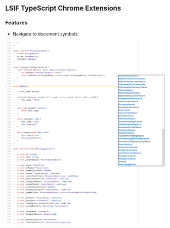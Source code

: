 ## LSIF TypeScript Chrome Extensions

### Features

- Navigate to document symbols

![](snapshot/navigate-to-symbol.png)
